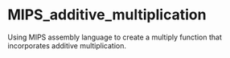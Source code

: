 # MIPS_additive_multiplication

Using MIPS assembly language to create a multiply function that incorporates additive multiplication.
